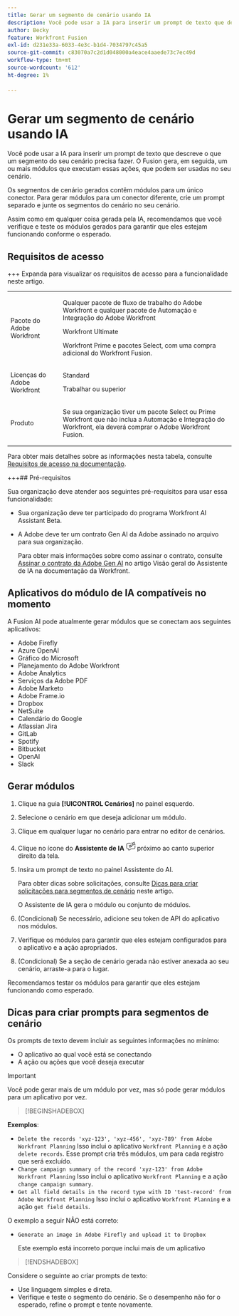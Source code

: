 ```yaml
---
title: Gerar um segmento de cenário usando IA
description: Você pode usar a IA para inserir um prompt de texto que descreve o que um segmento do seu cenário precisa fazer. O Fusion gera, em seguida, um ou mais módulos que executam essas ações, que podem ser usadas no seu cenário.
author: Becky
feature: Workfront Fusion
exl-id: d231e33a-6033-4e3c-b1d4-7034797c45a5
source-git-commit: c83070a7c2d1d048000a4eace4aaede73c7ec49d
workflow-type: tm+mt
source-wordcount: '612'
ht-degree: 1%

---
```


# Gerar um segmento de cenário usando IA

<!--DO NOT DELETE - linked through CSH-->

<!--Check if this is in GA before repo goes live. If not, hide this article.-->

<!--Check if they need to have signed the rider and stuff-->

Você pode usar a IA para inserir um prompt de texto que descreve o que um segmento do seu cenário precisa fazer. O Fusion gera, em seguida, um ou mais módulos que executam essas ações, que podem ser usadas no seu cenário.

Os segmentos de cenário gerados contêm módulos para um único conector. Para gerar módulos para um conector diferente, crie um prompt separado e junte os segmentos do cenário no seu cenário.

Assim como em qualquer coisa gerada pela IA, recomendamos que você verifique e teste os módulos gerados para garantir que eles estejam funcionando conforme o esperado.

## Requisitos de acesso

+++ Expanda para visualizar os requisitos de acesso para a funcionalidade neste artigo.

<table style="table-layout:auto">
 <col> 
 <col> 
 <tbody> 
  <tr> 
   <td role="rowheader">Pacote do Adobe Workfront</td> 
   <td> <p>Qualquer pacote de fluxo de trabalho do Adobe Workfront e qualquer pacote de Automação e Integração do Adobe Workfront</p><p>Workfront Ultimate</p><p>Workfront Prime e pacotes Select, com uma compra adicional do Workfront Fusion.</p> </td> 
  </tr> 
  <tr data-mc-conditions=""> 
   <td role="rowheader">Licenças do Adobe Workfront</td> 
   <td> <p>Standard</p><p>Trabalhar ou superior</p> </td> 
  </tr> 
  <tr> 
   <td role="rowheader">Produto</td> 
   <td>
   <p>Se sua organização tiver um pacote Select ou Prime Workfront que não inclua a Automação e Integração do Workfront, ela deverá comprar o Adobe Workfront Fusion.</li></ul>
   </td> 
  </tr>
 </tbody> 
</table>

Para obter mais detalhes sobre as informações nesta tabela, consulte [Requisitos de acesso na documentação](/help/workfront-fusion/references/licenses-and-roles/access-level-requirements-in-documentation.md).

+++## Pré-requisitos

Sua organização deve atender aos seguintes pré-requisitos para usar essa funcionalidade:

* Sua organização deve ter participado do programa Workfront AI Assistant Beta.
* A Adobe deve ter um contrato Gen AI da Adobe assinado no arquivo para sua organização.

  Para obter mais informações sobre como assinar o contrato, consulte [Assinar o contrato da Adobe Gen AI](https://experienceleague.adobe.com/pt-br/docs/workfront/using/basics/ai-assistant/ai-assistant-overview#sign-the-adobe-gen-ai-agreement) no artigo Visão geral do Assistente de IA na documentação da Workfront.

## Aplicativos do módulo de IA compatíveis no momento

A Fusion AI pode atualmente gerar módulos que se conectam aos seguintes aplicativos:

* Adobe Firefly
* Azure OpenAI
* Gráfico do Microsoft
* Planejamento do Adobe Workfront
* Adobe Analytics
* Serviços da Adobe PDF
* Adobe Marketo
* Adobe Frame.io
* Dropbox
* NetSuite
* Calendário do Google
* Atlassian Jira
* GitLab
* Spotify
* Bitbucket
* OpenAI
* Slack

## Gerar módulos

1. Clique na guia **[!UICONTROL Cenários]** no painel esquerdo.
1. Selecione o cenário em que deseja adicionar um módulo.
1. Clique em qualquer lugar no cenário para entrar no editor de cenários.
1. Clique no ícone do **Assistente de IA** ![ícone do Assistente de IA](assets/ai-assistant-icon.png) próximo ao canto superior direito da tela.
1. Insira um prompt de texto no painel Assistente do AI.

   Para obter dicas sobre solicitações, consulte [Dicas para criar solicitações para segmentos de cenário](#tips-for-creating-prompts-for-scenario-segments) neste artigo.

   O Assistente de IA gera o módulo ou conjunto de módulos.
1. (Condicional) Se necessário, adicione seu token de API do aplicativo nos módulos.
1. Verifique os módulos para garantir que eles estejam configurados para o aplicativo e a ação apropriados.
1. (Condicional) Se a seção de cenário gerada não estiver anexada ao seu cenário, arraste-a para o lugar.

Recomendamos testar os módulos para garantir que eles estejam funcionando como esperado.

## Dicas para criar prompts para segmentos de cenário

Os prompts de texto devem incluir as seguintes informações no mínimo:

* O aplicativo ao qual você está se conectando
* A ação ou ações que você deseja executar

>[!IMPORTANT]
>
>Você pode gerar mais de um módulo por vez, mas só pode gerar módulos para um aplicativo por vez.

>[!BEGINSHADEBOX]

**Exemplos**:

* `Delete the records 'xyz-123', 'xyz-456', 'xyz-789' from Adobe Workfront Planning`
Isso inclui o aplicativo `Workfront Planning` e a ação `delete records`. Esse prompt cria três módulos, um para cada registro que será excluído.
* `Change campaign summary of the record 'xyz-123' from Adobe Workfront Planning`
Isso inclui o aplicativo `Workfront Planning` e a ação `change campaign summary`.
* `Get all field details in the record type with ID 'test-record' from Adobe Workfront Planning`
Isso inclui o aplicativo `Workfront Planning` e a ação `get field details`.

O exemplo a seguir NÃO está correto:

* `Generate an image in Adobe Firefly and upload it to Dropbox`

  Este exemplo está incorreto porque inclui mais de um aplicativo

>[!ENDSHADEBOX]

Considere o seguinte ao criar prompts de texto:

* Use linguagem simples e direta.
* Verifique e teste o segmento do cenário. Se o desempenho não for o esperado, refine o prompt e tente novamente.
